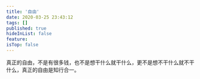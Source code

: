 ```yaml
---
title: '自由'
date: 2020-03-25 23:43:12
tags: []
published: true
hideInList: false
feature: 
isTop: false
---
```

真正的自由，不是有很多钱，也不是想干什么就干什么，更不是想不干什么就不干什么，真正的自由是知行合一。